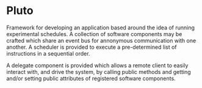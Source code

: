 # Pluto 

Framework for developing an application based around the idea of running
experimental schedules. A collection of software components may be crafted
which share an event bus for annonymous communication with one another. 
A scheduler is provided to execute a pre-determined list of instructions
in a sequential order.

A delegate component is provided which allows a remote client to easily
interact with, and drive the system, by calling public methods and getting
and/or setting public attributes of registered software components.
